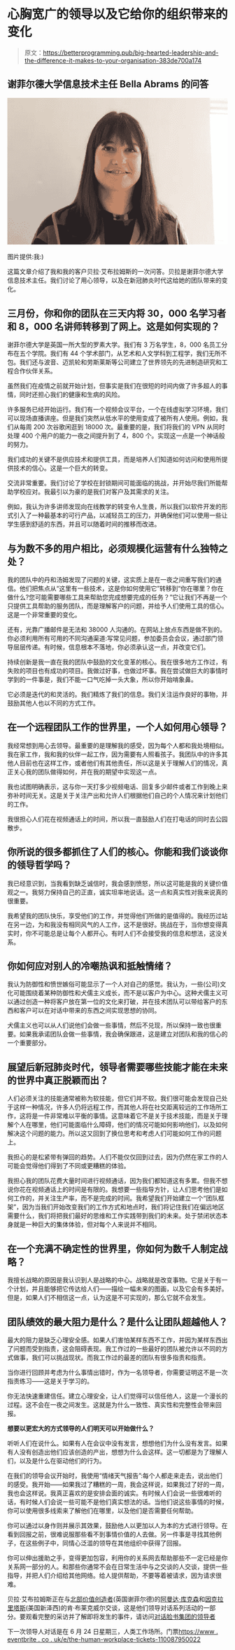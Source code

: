 # 心胸宽广的领导以及它给你的组织带来的变化

> 原文：<https://betterprogramming.pub/big-hearted-leadership-and-the-difference-it-makes-to-your-organisation-383de700a174>

## 谢菲尔德大学信息技术主任 Bella Abrams 的问答

![](img/6c2e533381a53cace0e8eeb341c292cc.png)

图片提供:我:)

这篇文章介绍了我和我的客户贝拉·艾布拉姆斯的一次问答。贝拉是谢菲尔德大学信息技术主任。我们讨论了用心领导，以及在新冠肺炎时代这给她的团队带来的变化。

## **三月份，你和你的团队在三天内将 30，000 名学习者和 8，000 名讲师转移到了网上。这是如何实现的？**

谢菲尔德大学是英国一所大型的罗素大学。我们有 3 万名学生，8，000 名员工分布在五个学院。我们有 44 个学术部门，从艺术和人文学科到工程学，我们无所不包。我们还与波音、迈凯轮和劳斯莱斯等公司建立了世界领先的先进制造研究和工程合作伙伴关系。

虽然我们在疫情之前就开始计划，但事实是我们在很短的时间内做了许多超人的事情，同时还担心我们的健康和生病的风险。

许多服务已经开始运行。我们有一个视频会议平台，一个在线虚拟学习环境，我们可以现场直播讲座。但是我们突然从低水平的使用变成了被所有人使用。例如，我们从每周 200 次谷歌闲逛到 18000 次。最重要的是，我们将我们的 VPN 从同时处理 400 个用户的能力一夜之间提升到了 4，800 个。实现这一点是一个神话般的努力。

我们成功的关键不是供应技术和提供工具，而是培养人们知道如何访问和使用所提供技术的信心。这是一个巨大的转变。

交流非常重要。我们讨论了学校在封锁期间可能面临的挑战，并开始尽我们所能帮助学校应对。我最引以为豪的是我们对客户及其需求的关注。

例如，我认为许多讲师发现向在线教学的转变令人生畏，所以我们以软件开发的形式引入了一种最基本的可行产品，以减轻员工的压力，并确保他们可以使用一些让学生感到舒适的东西，并且可以随着时间的推移而改进。

## **与为数不多的用户相比，必须规模化运营有什么独特之处？**

我的团队中的丹和汤姆发现了问题的关键，这实质上是在一夜之间重写我们的通信。他们把焦点从“这里有一些技术，这是你如何使用它”转移到“你在哪里？你在做什么?您可能需要哪些工具来帮助您完成想要完成的任务？”它让我们不再是一个只提供工具帮助的服务团队，而是理解客户的问题，并给予人们使用工具的信心。这是一个非常重要的变化。

还有，光靠广播邮件是无法和 38000 人沟通的。在网站上放点东西是做不到的。你必须利用所有可用的不同沟通渠道:写常见问题，参加委员会会议，通过部门领导层层传递。有时候，信息根本不落地，你必须承认这一点，并改变它们。

持续创新是我一直在我的团队中鼓励的文化变革的核心。我在很多地方工作过，有失败的项目也有成功的项目。我做过好事，也做过坏事。我在尝试做巨大的事情时学到的一件事是，我们不能一口气吃掉一头大象，所以你开始啃象鼻。

它必须是迭代的和灵活的。我们精炼了我们的信息。我们关注运作良好的事物，并鼓励其他人也以不同的方式工作。

## 在一个远程团队工作的世界里，一个人如何用心领导？

我经常想到用心去领导。最重要的是理解我的感受，因为每个人都和我处境相似。我在家工作，我和我的伙伴一起工作，因为需要有人照看孩子。我团队中的许多其他人目前也在这样工作，或者他们有其他责任，所以这是关于理解人们的情况，真正关心我的团队做得如何，并在我的期望中实现这一点。

我也试图明确表示，这与你一天打多少视频电话、回复多少邮件或者工作到晚上来弥补时间无关。这是关于关注产出和允许人们根据他们自己的个人情况来计划他们的工作。

我很担心人们花在视频通话上的时间，所以我一直鼓励人们在打电话的同时去公园散步。

## **你所说的很多都抓住了人们的核心。你能和我们谈谈你的领导哲学吗？**

我已经意识到，当我看到缺乏诚信时，我会感到愤怒，所以这可能是我的关键价值观之一。我努力保持自己的正直，诚实坦率地说话。这一点和真实性对我来说真的很重要。

我希望我的团队快乐，享受他们的工作，并觉得他们所做的是值得的。我经历过站在另一边，为和我没有相同风气的人工作，这不是很好。挑战在于，当你想变得真实时，你不可能总是让每个人都开心。有时人们不会接受我的信息和想法，这没关系。

## 你如何应对别人的冷嘲热讽和抵触情绪？

我认为防御性和愤世嫉俗可能显示了一个人对自己的感觉。我认为，一些(公司)文化可能围绕着某种防御性和犬儒主义成长，而不是以客户为中心。这种犬儒主义可以通过创造一种将客户放在第一位的文化来打破，并在技术团队可以带给客户的东西和客户可以在对话中带来的东西之间实现思想的协同。

犬儒主义也可以从人们说他们会做一些事情，然后不兑现，所以保持一致也很重要。如果我承诺团队会做一些事情，我会确保跟进，这是建立对团队和我的信心的一个重要部分。

## **展望后新冠肺炎时代，领导者需要哪些技能才能在未来的世界中真正脱颖而出？**

人们必须关注的技能通常被称为软技能，但它们并不软。我们很可能会发现自己处于这样一种情况，许多人仍将远程工作，而其他人将在社交距离较远的工作场所工作，这将是一件非常难以平衡的事情。这意味着它不是关于技术技能，而是关于理解个人在哪里，他们可能面临什么障碍，他们的情况可能如何影响他们，以及如何解决这个问题的能力。所以这又回到了换位思考和考虑人们可能如何工作的问题上。

我担心的是松紧带有弹回的趋势。人们不能仅仅回到过去，因为仍然在家工作的人可能会觉得他们得到了不同或更糟糕的体验。

我担心我的团队花费大量时间进行视频通话，因为我们都知道这有多累。但我不想说你花在视频通话上的时间是有限的。我想要一些指导方针，让人们思考他们是如何工作的，并关注生产率，而不是完成的时间。我希望我们开始建立一个“团队框架”，因为当我们开始改变我们的工作方式和地点时，我们将记住我们在偏远地区需要什么，我们将把我们最好的思维和工作实践带到我们的未来。处于禁闭状态本身就是一种巨大的集体体验，但对每个人来说并不相同。

## **在一个充满不确定性的世界里，你如何为数千人制定战略？**

我擅长战略的原因是我认识到人是战略的中心。战略就是改变事物。它是关于有一个计划，并且能够把它传达给人们——描绘一幅未来的图画，以及它会有多美好。但是，如果人们不相信这一点，认为这是不可实现的，那么它就不会发生。

## 团队绩效的最大阻力是什么？是什么让团队超越他人？

最大的阻力是缺乏心理安全感。如果人们害怕某样东西不工作，并因为某样东西出了问题而受到指责，这会阻碍表现。我工作过的一些最好的团队被允许以不同的方式做事，我们可以挑战现状。而我工作过的最差的团队有很多指责和指责。

当你进行回顾并考虑为什么事情出错时，作为一名领导者，你需要证明这不是一次指责练习——这是关于学习的。

你无法快速重建信任。建立心理安全，让人们觉得可以信任他人，这是一个漫长的过程。这不会在一夜之间发生。这就是为什么一致性、真实性和完整性会带来回报。

**想要以更宏大的方式领导的人们明天可以开始做什么？**

听听人们在说什么。如果有人在会议中没有发言，想想他们为什么没有发言。如果有人没有创造出他们应该创造的产出，想想为什么会这样。这一切都是为了理解人们，以及是什么在驱动他们的行为。

在我们的领导会议开始时，我使用“情绪天气报告”:每个人都走来走去，说出他们的感受。我开始——如果我过了糟糕的一周，我会这样说，如果我过了好的一周，我也会这样说。我真正喜欢的是安排会面的诚实。有时候人们会说一些很难听的话，有时候人们会说一些可能不是他们真实想法的话。当他们说这些事情的时候，你可以使用很多线索来了解他们在哪里，以及他们是否需要任何帮助。

你可以通过以身作则并展示其效果，鼓励他人以更加以人为本的方式进行领导。在看到回报之前，很难说服那些看不到事情价值的人去做。另一件事是寻找其他例子，在这些例子中，同情心泛滥的领导在其他组织中获得了回报。

你可以伸出援助之手，变得更加包容，利用你的关系网去帮助那些不一定已经是你关系网一部分的人。和那些你通常不会在日常生活中与之交谈的人交谈，提供一些指导，并把人们介绍给其他网络。给人提供帮助，不要等着被请求，因为请求很难。

贝拉·艾布拉姆斯正在与[北部价值创造者](http://www.northernvaluecreators.com)(英国谢菲尔德)的[阿曼达·库克森](https://twitter.com/AmandaCookson)和[因克拉里塔斯](https://inklaritas.com/)(美国新泽西)的肯·布莱克威尔交谈，这是他们领导对话系列活动的一部分。要观看完整的采访并了解即将发生的事件，请访问[对话脸书集团的领导者](https://www.facebook.com/groups/568134280499380/)

下一次领导人对话是在 6 月 24 日星期三，人类工作场所。门票[https://www . eventbrite . co . uk/e/the-human-workplace-tickets-110087950022](https://www.eventbrite.co.uk/e/the-human-workplace-tickets-110087950022)